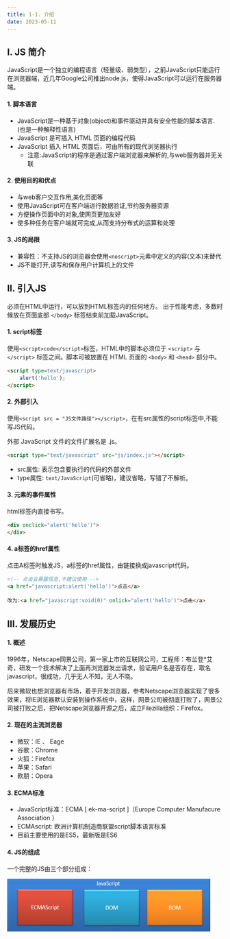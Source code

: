 ```yaml
---
title: 1-1. 介绍
date: 2023-05-11
---
```


## Ⅰ. JS 简介
JavaScript是一个独立的编程语言（轻量级、弱类型），之前JavaScript只能运行在浏览器端，近几年Google公司推出node.js，使得JavaScript可以运行在服务器端。

#### 1. 脚本语言
- JavaScript是一种基于对象(object)和事件驱动并具有安全性能的脚本语言.(也是一种解释性语言)
- JavaScript 是可插入 HTML 页面的编程代码
- JavaScript 插入 HTML 页面后，可由所有的现代浏览器执行
    - 注意:JavaScript的程序是通过客户端浏览器来解析的,与web服务器并无关联

#### 2. 使用目的和优点
- 与web客户交互作用,美化页面等
- 使用JavaScript可在客户端进行数据验证,节约服务器资源
- 方便操作页面中的对象,使网页更加友好
- 使多种任务在客户端就可完成,从而支持分布式的运算和处理

#### 3. JS的局限
- 兼容性：不支持JS的浏览器会使用`<noscript>`元素中定义的内容(文本)来替代
- JS不能打开,读写和保存用户计算机上的文件


## Ⅱ. 引入JS
必须在HTML中运行，可以放到HTML标签内的任何地方。
出于性能考虑，多数时候放在页面底部 `</body>` 标签结束前加载JavaScript。

#### 1. script标签
使用`<script>code</script>`标签，HTML中的脚本必须位于 `<script>` 与 `</script>` 标签之间。脚本可被放置在 HTML 页面的 `<body>` 和 `<head>` 部分中。
```html
<script type=text/javascript>
    alert('hello');
</script>
```
#### 2. 外部引入
使用`<script src = "JS文件路径"></script>`，在有src属性的script标签中,不能写JS代码。

外部 JavaScript 文件的文件扩展名是 .js。
```html
<script type="text/javascript" src="js/index.js"></script>
```
- src属性: 表示包含要执行的代码的外部文件
- type属性: `text/JavaScript`(可省略)，建议省略，写错了不解析。

#### 3. 元素的事件属性
html标签内直接书写。
```html
<div onclick="alert('hello')">
</div>
```

#### 4. a标签的href属性
点击A标签时触发JS，a标签的href属性，由链接换成javascript代码。
```html
<!-- 点击会暴露信息,不建议使用 -->
<a href="javascript:alert('hello')">点击</a> 

改为:<a href="javascript:void(0)" onlick="alert('hello')">点击</a>
```

## Ⅲ. 发展历史
#### 1. 概述
1996年，Netscape网景公司，第一家上市的互联网公司，工程师：布兰登*艾奇，研发一个技术解决了上面再浏览器发出请求，验证用户名是否存在，取名javascript，很成功，几乎无人不知，无人不晓。

后来微软也想浏览器有市场，着手开发浏览器，参考Netscape浏览器实现了很多效果，将IE浏览器默认安装到操作系统中，这样，网景公司被彻底打败了，网景公司被打败之后，把Netscape浏览器开源之后，成立Filezilla组织：Firefox。

#### 2. 现在的主流浏览器
- 微软：IE 、 Eage
- 谷歌：Chrome
- 火狐：Firefox
- 苹果：Safari
- 欧朋：Opera

#### 3. ECMA标准
- JavaScript标准：ECMA [ ek-ma-script ]（Europe Computer Manufacure Association ）
- ECMAscript: 欧洲计算机制造商联盟script脚本语言标准
- 目前主要使用的是ES5，最新版是ES6

#### 4. JS的组成
一个完整的JS由三个部分组成：

![1-1-1](/img/basic/js/1-1-1.jpg)